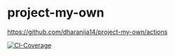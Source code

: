 # project-my-own

https://github.com/dharanija14/project-my-own/actions

[![CI-Coverage](https://github.com/dharanija14/project-my-own/actions/workflows/gcov.yml/badge.svg)](https://github.com/dharanija14/project-my-own/actions/workflows/gcov.yml)


